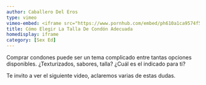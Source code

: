 ```yaml
---
author: Caballero Del Eros
type: vimeo
vimeo-embed: <iframe src="https://www.pornhub.com/embed/ph610a1ca9574f5" frameborder="0" width="500" height="281" scrolling="no" allowfullscreen></iframe>
title: Cómo Elegir La Talla De Condón Adecuada
homedisplay: iframe
category: [Sex Ed]
---
```

Comprar condones puede ser un tema complicado entre tantas opciones disponibles.
¿Texturizados, sabores, talla? ¿Cuál es el indicado para ti? 

Te invito a ver el siguiente video, aclaremos varias de estas dudas.

